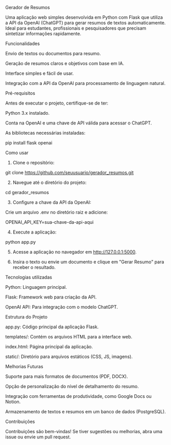 Gerador de Resumos

Uma aplicação web simples desenvolvida em Python com Flask que utiliza a API da OpenAI (ChatGPT) para gerar resumos de textos automaticamente. Ideal para estudantes, profissionais e pesquisadores que precisam sintetizar informações rapidamente.



Funcionalidades

Envio de textos ou documentos para resumo.

Geração de resumos claros e objetivos com base em IA.

Interface simples e fácil de usar.

Integração com a API da OpenAI para processamento de linguagem natural.



Pré-requisitos

Antes de executar o projeto, certifique-se de ter:

Python 3.x instalado.

Conta na OpenAI e uma chave de API válida para acessar o ChatGPT.

As bibliotecas necessárias instaladas:

pip install flask openai




Como usar

1. Clone o repositório:

git clone https://github.com/seuusuario/gerador_resumos.git


2. Navegue até o diretório do projeto:

cd gerador_resumos


3. Configure a chave da API da OpenAI:

Crie um arquivo .env no diretório raiz e adicione:

OPENAI_API_KEY=sua-chave-da-api-aqui



4. Execute a aplicação:

python app.py


5. Acesse a aplicação no navegador em http://127.0.0.1:5000.


6. Insira o texto ou envie um documento e clique em "Gerar Resumo" para receber o resultado.





Tecnologias utilizadas

Python: Linguagem principal.

Flask: Framework web para criação da API.

OpenAI API: Para integração com o modelo ChatGPT.



Estrutura do Projeto

app.py: Código principal da aplicação Flask.

templates/: Contém os arquivos HTML para a interface web.

index.html: Página principal da aplicação.


static/: Diretório para arquivos estáticos (CSS, JS, imagens).




Melhorias Futuras

Suporte para mais formatos de documentos (PDF, DOCX).

Opção de personalização do nível de detalhamento do resumo.

Integração com ferramentas de produtividade, como Google Docs ou Notion.

Armazenamento de textos e resumos em um banco de dados (PostgreSQL).



Contribuições

Contribuições são bem-vindas! Se tiver sugestões ou melhorias, abra uma issue ou envie um pull request.

